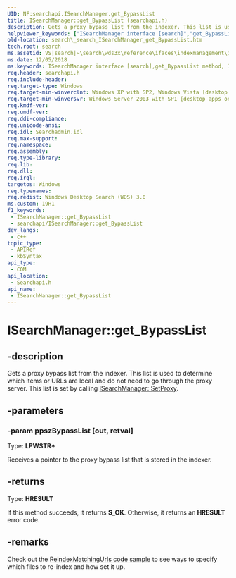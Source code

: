 ```yaml
---
UID: NF:searchapi.ISearchManager.get_BypassList
title: ISearchManager::get_BypassList (searchapi.h)
description: Gets a proxy bypass list from the indexer. This list is used to determine which items or URLs are local and do not need to go through the proxy server. This list is set by calling ISearchManager::SetProxy.
helpviewer_keywords: ["ISearchManager interface [search]","get_BypassList method","ISearchManager.get_BypassList","ISearchManager::get_BypassList","_search_ISearchManager_get_BypassList","get_BypassList","get_BypassList method [search]","get_BypassList method [search]","ISearchManager interface","search._search_ISearchManager_get_BypassList","searchapi/ISearchManager::get_BypassList"]
old-location: search\_search_ISearchManager_get_BypassList.htm
tech.root: search
ms.assetid: VS|search|~\search\wds3x\reference\ifaces\indexmanagement\isearchmanager\get_bypasslist.htm
ms.date: 12/05/2018
ms.keywords: ISearchManager interface [search],get_BypassList method, ISearchManager.get_BypassList, ISearchManager::get_BypassList, _search_ISearchManager_get_BypassList, get_BypassList, get_BypassList method [search], get_BypassList method [search],ISearchManager interface, search._search_ISearchManager_get_BypassList, searchapi/ISearchManager::get_BypassList
req.header: searchapi.h
req.include-header: 
req.target-type: Windows
req.target-min-winverclnt: Windows XP with SP2, Windows Vista [desktop apps only]
req.target-min-winversvr: Windows Server 2003 with SP1 [desktop apps only]
req.kmdf-ver: 
req.umdf-ver: 
req.ddi-compliance: 
req.unicode-ansi: 
req.idl: Searchadmin.idl
req.max-support: 
req.namespace: 
req.assembly: 
req.type-library: 
req.lib: 
req.dll: 
req.irql: 
targetos: Windows
req.typenames: 
req.redist: Windows Desktop Search (WDS) 3.0
ms.custom: 19H1
f1_keywords:
 - ISearchManager::get_BypassList
 - searchapi/ISearchManager::get_BypassList
dev_langs:
 - c++
topic_type:
 - APIRef
 - kbSyntax
api_type:
 - COM
api_location:
 - Searchapi.h
api_name:
 - ISearchManager::get_BypassList
---
```


# ISearchManager::get_BypassList


## -description

Gets a proxy bypass list from the indexer. This list is used to determine which items or URLs are local and do not need to go through the proxy server. This list is set by calling <a href="/windows/desktop/api/searchapi/nf-searchapi-isearchmanager-setproxy">ISearchManager::SetProxy</a>.

## -parameters

### -param ppszBypassList [out, retval]

Type: <b>LPWSTR*</b>

Receives a pointer to the proxy bypass list that is stored in the indexer.

## -returns

Type: <b>HRESULT</b>

If this method succeeds, it returns <b xmlns:loc="http://microsoft.com/wdcml/l10n">S_OK</b>. Otherwise, it returns an <b xmlns:loc="http://microsoft.com/wdcml/l10n">HRESULT</b> error code.

## -remarks

Check out the <a href="/windows/win32/search/-search-sample-reindexmatchingurls">ReindexMatchingUrls code sample</a> to see ways to specify which files to re-index and how set it up.

